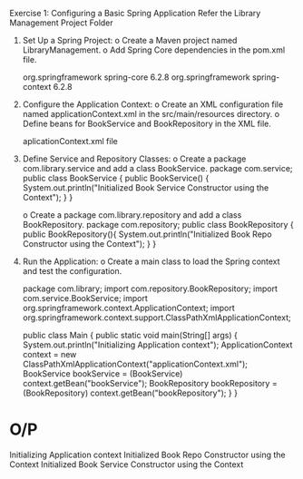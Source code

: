 Exercise 1: Configuring a Basic Spring Application
Refer the Library Management Project Folder

1.  Set Up a Spring Project:
    o Create a Maven project named LibraryManagement.
    o Add Spring Core dependencies in the pom.xml file.

    <dependencies>
        <dependency>
            <groupId>org.springframework</groupId>
            <artifactId>spring-core</artifactId>
            <version>6.2.8</version>
        </dependency>
        <dependency>
            <groupId>org.springframework</groupId>
            <artifactId>spring-context</artifactId>
            <version>6.2.8</version>
        </dependency>
    </dependencies>

2.  Configure the Application Context:
    o Create an XML configuration file named applicationContext.xml in the src/main/resources directory.
    o Define beans for BookService and BookRepository in the XML file.

    aplicationContext.xml file
    <?xml version="1.0" encoding="UTF-8"?>

    <beans xmlns="http://www.springframework.org/schema/beans"
        xmlns:xsi="http://www.w3.org/2001/XMLSchema-instance"
        xsi:schemaLocation="
            http://www.springframework.org/schema/beans http://www.springframework.org/schema/beans/spring-beans.xsd">
    <!-- bean definitions here -->
    <bean id="bookRepository" class="com.repository.BookRepository" />
    <bean id="bookService" class="com.service.BookService" />
    </beans>

3.  Define Service and Repository Classes:
    o Create a package com.library.service and add a class BookService.
    package com.service;
    public class BookService {
    public BookService() {
    System.out.println("Initialized Book Service Constructor using the Context");
    }
    }

    o Create a package com.library.repository and add a class BookRepository.
    package com.repository;
    public class BookRepository {
    public BookRepository(){
    System.out.println("Initialized Book Repo Constructor using the Context");
    }
    }

4.  Run the Application:
    o Create a main class to load the Spring context and test the configuration.

    package com.library;
    import com.repository.BookRepository;
    import com.service.BookService;
    import org.springframework.context.ApplicationContext;
    import org.springframework.context.support.ClassPathXmlApplicationContext;

    public class Main {
    public static void main(String[] args) {
    System.out.println("Initializing Application context");
    ApplicationContext context = new ClassPathXmlApplicationContext("applicationContext.xml");
    BookService bookService = (BookService) context.getBean("bookService");
    BookRepository bookRepository = (BookRepository) context.getBean("bookRepository");
    }
    }

# O/P

Initializing Application context
Initialized Book Repo Constructor using the Context
Initialized Book Service Constructor using the Context
